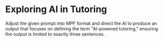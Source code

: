 # Exploring AI in Tutoring

Adjust the given prompt into MPF format and direct the AI to produce an output that focuses on defining the term "AI-powered tutoring," ensuring the output is limited to exactly three sentences.